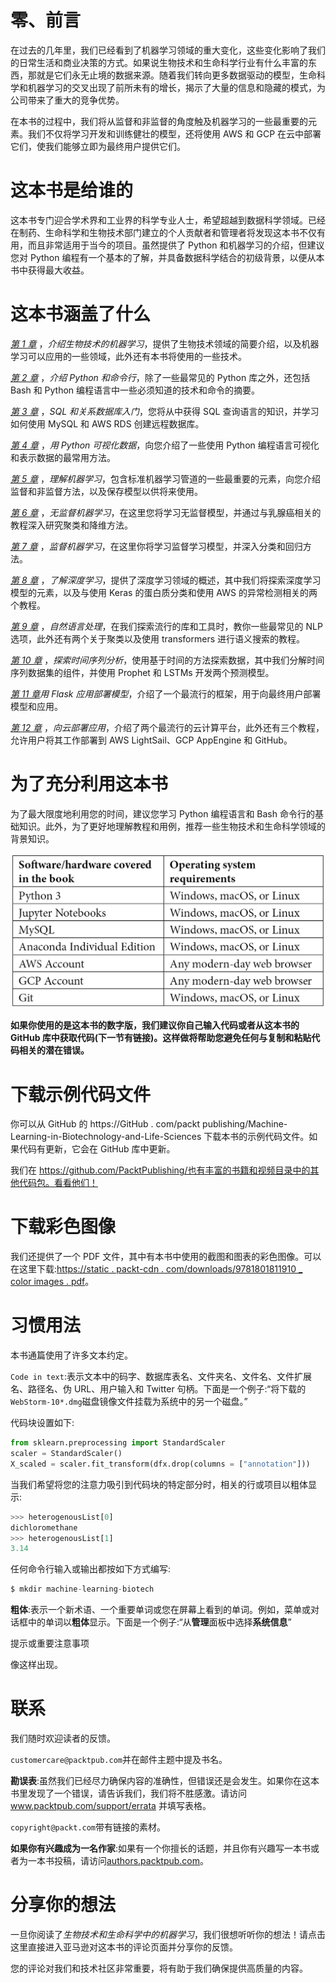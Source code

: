 

# 零、前言

在过去的几年里，我们已经看到了机器学习领域的重大变化，这些变化影响了我们的日常生活和商业决策的方式。如果说生物技术和生命科学行业有什么丰富的东西，那就是它们永无止境的数据来源。随着我们转向更多数据驱动的模型，生命科学和机器学习的交叉出现了前所未有的增长，揭示了大量的信息和隐藏的模式，为公司带来了重大的竞争优势。

在本书的过程中，我们将从监督和非监督的角度触及机器学习的一些最重要的元素。我们不仅将学习开发和训练健壮的模型，还将使用 AWS 和 GCP 在云中部署它们，使我们能够立即为最终用户提供它们。

# 这本书是给谁的

这本书专门迎合学术界和工业界的科学专业人士，希望超越到数据科学领域。已经在制药、生命科学和生物技术部门建立的个人贡献者和管理者将发现这本书不仅有用，而且非常适用于当今的项目。虽然提供了 Python 和机器学习的介绍，但建议您对 Python 编程有一个基本的了解，并具备数据科学结合的初级背景，以便从本书中获得最大收益。

# 这本书涵盖了什么

[*第 1 章*](B17761_01_Final_JM_ePub.xhtml#_idTextAnchor015) ，*介绍生物技术的机器学习*，提供了生物技术领域的简要介绍，以及机器学习可以应用的一些领域，此外还有本书将使用的一些技术。

[*第 2 章*](B17761_02_Final_JM_ePub.xhtml#_idTextAnchor023) ，*介绍 Python 和命令行*，除了一些最常见的 Python 库之外，还包括 Bash 和 Python 编程语言中一些必须知道的技术和命令的摘要。

[*第 3 章*](B17761_03_Final_JM_ePub.xhtml#_idTextAnchor050) ，*SQL 和关系数据库入门*，您将从中获得 SQL 查询语言的知识，并学习如何使用 MySQL 和 AWS RDS 创建远程数据库。

[*第 4 章*](B17761_04_Final_JM_ePub.xhtml#_idTextAnchor066) ，*用 Python 可视化数据*，向您介绍了一些使用 Python 编程语言可视化和表示数据的最常用方法。

[*第 5 章*](B17761_05_Final_JM_ePub.xhtml#_idTextAnchor082) ，*理解机器学习*，包含标准机器学习管道的一些最重要的元素，向您介绍监督和非监督方法，以及保存模型以供将来使用。

[*第 6 章*](B17761_06_Final_JM_ePub.xhtml#_idTextAnchor092) ，*无监督机器学习*，在这里您将学习无监督模型，并通过与乳腺癌相关的教程深入研究聚类和降维方法。

[*第 7 章*](B17761_07_Final_JM_ePub.xhtml#_idTextAnchor101) ，*监督机器学习*，在这里你将学习监督学习模型，并深入分类和回归方法。

[*第 8 章*](B17761_08_Final_JM_ePub.xhtml#_idTextAnchor113) ，*了解深度学习*，提供了深度学习领域的概述，其中我们将探索深度学习模型的元素，以及与使用 Keras 的蛋白质分类和使用 AWS 的异常检测相关的两个教程。

[*第 9 章*](B17761_09_Final_JM_ePub.xhtml#_idTextAnchor132) ，*自然语言处理*，在我们探索流行的库和工具时，教你一些最常见的 NLP 选项，此外还有两个关于聚类以及使用 transformers 进行语义搜索的教程。

[*第 10 章*](B17761_10_Final_JM_ePub.xhtml#_idTextAnchor144) ，*探索时间序列分析*，使用基于时间的方法探索数据，其中我们分解时间序列数据集的组件，并使用 Prophet 和 LSTMs 开发两个预测模型。

[*第 11 章*](B17761_11_Final_JM_ePub.xhtml#_idTextAnchor154)*用 Flask 应用部署模型*，介绍了一个最流行的框架，用于向最终用户部署模型和应用。

[*第 12 章*](B17761_12_Final_JM_ePub.xhtml#_idTextAnchor160) ，*向云部署应用*，介绍了两个最流行的云计算平台，此外还有三个教程，允许用户将其工作部署到 AWS LightSail、GCP AppEngine 和 GitHub。

# 为了充分利用这本书

为了最大限度地利用您的时间，建议您学习 Python 编程语言和 Bash 命令行的基础知识。此外，为了更好地理解教程和用例，推荐一些生物技术和生命科学领域的背景知识。

![](img/01.jpg)

**如果你使用的是这本书的数字版，我们建议你自己输入代码或者从这本书的 GitHub 库中获取代码(下一节有链接)。这样做将帮助您避免任何与复制和粘贴代码相关的潜在错误。**

# 下载示例代码文件

你可以从 GitHub 的 https://GitHub . com/packt publishing/Machine-Learning-in-Biotechnology-and-Life-Sciences 下载本书的示例代码文件。如果代码有更新，它会在 GitHub 库中更新。

我们在 https://github.com/PacktPublishing/也有丰富的书籍和视频目录中的其他代码包。看看他们！

# 下载彩色图像

我们还提供了一个 PDF 文件，其中有本书中使用的截图和图表的彩色图像。可以在这里下载:[https://static . packt-cdn . com/downloads/9781801811910 _ color images . pdf](https://static.packt-cdn.com/downloads/9781801811910_ColorImages.pdf)。

# 习惯用法

本书通篇使用了许多文本约定。

`Code in text`:表示文本中的码字、数据库表名、文件夹名、文件名、文件扩展名、路径名、伪 URL、用户输入和 Twitter 句柄。下面是一个例子:“将下载的`WebStorm-10*.dmg`磁盘镜像文件挂载为系统中的另一个磁盘。”

代码块设置如下:

```py
from sklearn.preprocessing import StandardScaler
scaler = StandardScaler()
X_scaled = scaler.fit_transform(dfx.drop(columns = ["annotation"]))
```

当我们希望将您的注意力吸引到代码块的特定部分时，相关的行或项目以粗体显示:

```py
>>> heterogenousList[0]
dichloromethane
>>> heterogenousList[1]
3.14 
```

任何命令行输入或输出都按如下方式编写:

```py
$ mkdir machine-learning-biotech
```

**粗体**:表示一个新术语、一个重要单词或您在屏幕上看到的单词。例如，菜单或对话框中的单词以**粗体**显示。下面是一个例子:“从**管理**面板中选择**系统信息**”

提示或重要注意事项

像这样出现。

# 联系

我们随时欢迎读者的反馈。

`customercare@packtpub.com`并在邮件主题中提及书名。

**勘误表**:虽然我们已经尽力确保内容的准确性，但错误还是会发生。如果你在这本书里发现了一个错误，请告诉我们，我们将不胜感激。请访问 www.packtpub.com/support/errata 并填写表格。

`copyright@packt.com`带有链接的素材。

**如果你有兴趣成为一名作家**:如果有一个你擅长的话题，并且你有兴趣写一本书或者为一本书投稿，请访问[authors.packtpub.com](http://authors.packtpub.com)。

# 分享你的想法

一旦你阅读了*生物技术和生命科学中的机器学习*，我们很想听听你的想法！请点击这里直接进入亚马逊对这本书的评论页面并分享你的反馈。

您的评论对我们和技术社区非常重要，将有助于我们确保提供高质量的内容。